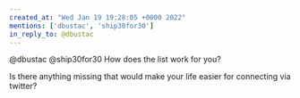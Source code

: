 ```yaml
---
created_at: "Wed Jan 19 19:28:05 +0000 2022"
mentions: ['dbustac', 'ship30for30']
in_reply_to: @dbustac
---
```


@dbustac @ship30for30 How does the list work for you?

Is there anything missing that would make your life easier for connecting via twitter?